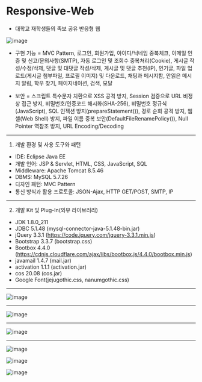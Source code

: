 # Responsive-Web
* 대학교 재학생들의 족보 공유 반응형 웹

![image](https://user-images.githubusercontent.com/59761622/131461675-da03751e-6d26-4951-8ebe-51f058ebd0c9.png)


* 구현 기능
= MVC Pattern, 로그인, 회원가입, 아이디/닉네임 중복체크, 이메일 인증 및 신고/문의사항(SMTP), 자동 로그인 및 조회수 중복처리(Cookie), 게시글 작성/수정/삭제, 댓글 및 대댓글 작성/삭제, 게시글 및 댓글 추천(IP), 인기글, 파일 업로드(게시글 첨부파일, 프로필 이미지) 및 다운로드, 채팅과 메시지함, 안읽은 메시지 알림, 학우 찾기, 페이지네이션, 검색, 모달

* 보안
= 스크립트 특수문자 치환으로 XSS 공격 방지, Session 검증으로 URL 비정상 접근 방지, 비밀번호/인증코드 해시화(SHA-256), 비밀번호 정규식(JavaScript), SQL 인젝션 방지(prepareStatement()), 경로 순회 공격 방지, 웹셸(Web Shell) 방지, 파일 이름 중복 보안(DefaultFileRenamePolicy()), Null Pointer 역참조 방지, URL Encoding/Decoding
***

1. 개발 환경 및 사용 도구와 패턴
- IDE: Eclipse Java EE
- 개발 언어: JSP & Servlet, HTML, CSS, JavaScript, SQL
- Middleware: Apache Tomcat 8.5.46
- DBMS: MySQL 5.7.26
- 디자인 패턴: MVC Pattern
- 통신 방식과 활용 프로토콜: JSON-Ajax, HTTP GET/POST, SMTP, IP
***
2. 개발 Kit 및 Plug-In(외부 라이브러리) 
- JDK 1.8.0_211
- JDBC 5.1.48 (mysql-connector-java-5.1.48-bin.jar)
- jQuery 3.3.1 (https://code.jquery.com/jquery-3.3.1.min.js)
- Bootstrap 3.3.7 (bootstrap.css)
- Bootbox 4.4.0 (https://cdnjs.cloudflare.com/ajax/libs/bootbox.js/4.4.0/bootbox.min.js)
- javamail 1.4.7 (mail.jar)
- activation 1.1.1 (activation.jar)
- cos 20.08 (cos.jar)
- Google Font(jejugothic.css, nanumgothic.css)
***
![image](https://user-images.githubusercontent.com/59761622/130317071-5803491a-1364-49bd-af88-53bb451b8d6b.png)
***

![image](https://user-images.githubusercontent.com/59761622/130317062-122162be-9664-4de4-8a02-54f748134ef1.png)
***

![image](https://user-images.githubusercontent.com/59761622/130317089-532f0aa2-bcf7-4cf1-8376-1a59760bc6e0.png)
***

![image](https://user-images.githubusercontent.com/59761622/130317142-73d96f67-02ff-4e88-a384-98b1300fd3c3.png)


![image](https://user-images.githubusercontent.com/59761622/130317152-d1238944-1fe5-49ad-903c-7a256a1476d6.png)


![image](https://user-images.githubusercontent.com/59761622/130317161-8f1f6ce0-a867-4c1a-8569-7e668f6a46d4.png)

